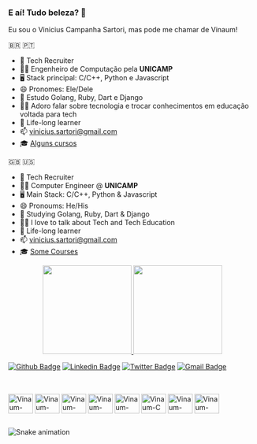 ### E aí! Tudo beleza? 👋

Eu sou o Vinicius Campanha Sartori, mas pode me chamar de Vinaum!

🇧🇷 🇵🇹
- 🔭 Tech Recruiter
- 👨‍🎓 Engenheiro de Computação pela **UNICAMP**
- 🖥️ Stack principal: C/C++, Python e Javascript
- 😄 Pronomes: Ele/Dele
- 🤿 Estudo Golang, Ruby, Dart e Django
- 👨‍🏫 Adoro falar sobre tecnologia e trocar conhecimentos em educação voltada para tech
- 🌱 Life-long learner
- 📫 vinicius.sartori@gmail.com
- 🎓 <a href= "https://cursos.alura.com.br/user/vinaum/fullCertificate/2821a3600c4baf11ae98fc34662b45d5">Alguns cursos</a>

🇬🇧 🇺🇸 
- 🔭 Tech Recruiter
- 👨‍🎓 Computer Engineer @ **UNICAMP**
- 🖥️ Main Stack: C/C++, Python & Javascript
- 😄 Pronoums: He/His
- 🤿 Studying Golang, Ruby, Dart & Django
- 👨‍🏫 I love to talk about Tech and Tech Education
- 🌱 Life-long learner
- 📫 vinicius.sartori@gmail.com
- 🎓 <a href= "https://cursos.alura.com.br/user/vinaum/fullCertificate/2821a3600c4baf11ae98fc34662b45d5">Some Courses</a>


<div align="center">
  <a href="https://github.com/Vinaum">
  <img height="180em" src="https://github-readme-stats.vercel.app/api?username=Vinaum&show_icons=true&theme=dracula&include_all_commits=true&count_private=true"/>
  <img height="180em" src="https://github-readme-stats.vercel.app/api/top-langs/?username=Vinaum&layout=compact&theme=dracula"/>
</div>

  
[![Github Badge](https://img.shields.io/badge/-Github-000?style=flat-square&logo=Github&logoColor=white&link=https://github.com/Vinaum)](https://github.com/Vinaum)
[![Linkedin Badge](https://img.shields.io/badge/-LinkedIn-blue?style=flat-square&logo=Linkedin&logoColor=white&link=https://www.linkedin.com/in/viniciussartori//)](https://www.linkedin.com/in/viniciussartori/)
[![Twitter Badge](https://img.shields.io/badge/-Twitter-1ca0f1?style=flat-square&labelColor=1ca0f1&logo=twitter&logoColor=white&link=https://twitter.com/lgdbittencourt)](https://twitter.com/viniciussartori)
[![Gmail Badge](https://img.shields.io/badge/-vinicius.sartori@gmail.com-c14438?style=flat-square&logo=Gmail&logoColor=white&link=mailto:vinicius.sartori@gmail.com)](mailto:vinicius.sartori@gmail.com)

##
  <div style="display: inline_block"><br>
  <img align="center" alt="Vinaum-Tux" height="40" width="50" src="https://cdn.jsdelivr.net/gh/devicons/devicon/icons/linux/linux-original.svg">
  <img align="center" alt="Vinaum-Rasp" height="40" width="50" src="https://cdn.jsdelivr.net/gh/devicons/devicon/icons/raspberrypi/raspberrypi-original.svg">
  <img align="center" alt="Vinaum-Arduino" height="40" width="50" src="https://cdn.jsdelivr.net/gh/devicons/devicon/icons/arduino/arduino-original.svg"> 
  <img align="center" alt="Vinaum-Docker" height="40" width="50" src="https://cdn.jsdelivr.net/gh/devicons/devicon/icons/docker/docker-original.svg">
  <img align="center" alt="Vinaum-Python" height="40" width="50" src="https://cdn.jsdelivr.net/gh/devicons/devicon/icons/python/python-original.svg">
  <img align="center" alt="Vinaum-C" height="40" width="50" src="https://cdn.jsdelivr.net/gh/devicons/devicon/icons/c/c-original.svg">  
  <img align="center" alt="Vinaum-Cpp" height="40" width="50" src="https://cdn.jsdelivr.net/gh/devicons/devicon/icons/cplusplus/cplusplus-original.svg">
  <img align="center" alt="Vinaum-Bash" height="40" width="50" src="https://cdn.jsdelivr.net/gh/devicons/devicon/icons/bash/bash-plain.svg">  
  </div>
  
##
  
 ![Snake animation](https://github.com/Vinaum/Vinaum/blob/output/github-contribution-grid-snake.svg)
